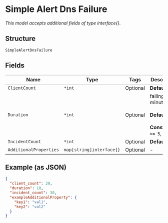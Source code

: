 
# Simple Alert Dns Failure

*This model accepts additional fields of type interface{}.*

## Structure

`SimpleAlertDnsFailure`

## Fields

| Name | Type | Tags | Description |
|  --- | --- | --- | --- |
| `ClientCount` | `*int` | Optional | **Default**: `20` |
| `Duration` | `*int` | Optional | failing within minutes<br><br>**Default**: `10`<br><br>**Constraints**: `>= 5`, `<= 60` |
| `IncidentCount` | `*int` | Optional | **Default**: `30` |
| `AdditionalProperties` | `map[string]interface{}` | Optional | - |

## Example (as JSON)

```json
{
  "client_count": 20,
  "duration": 10,
  "incident_count": 30,
  "exampleAdditionalProperty": {
    "key1": "val1",
    "key2": "val2"
  }
}
```

